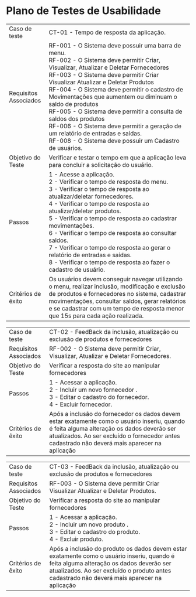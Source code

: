 # Plano de Testes de Usabilidade

<table>
<tr>
<td>Caso de teste
	
</td>
<td>CT-01 - Tempo de resposta da aplicação.
</td>
</tr>

<tr>
<td>Requisitos </br>
  Associados</td>
<td>RF-001 - O Sistema deve possuir uma barra de menu. </br>
RF-002 - O Sistema deve permitir Criar, Visualizar, Atualizar e Deletar Fornecedores </br>
RF-003 - O Sistema deve permitir Criar Visualizar Atualizar e Deletar Produtos </br>
RF-004 - O Sistema deve permitir o cadastro de Movimentações que aumentem ou diminuam o saldo de produtos </br>
RF-005 - O Sistema deve permitir a consulta de saldos dos produtos </br>
RF-006 - O Sistema deve permitir a geração de um relatório de entradas e saídas. </br>
RF-008 - O Sistema deve possuir um Cadastro de usuários.</br>

  
</td>
</tr>

<tr>
<td>Objetivo do Teste</td>
<td>Verificar e testar o tempo em que a aplicação leva para concluir a solicitação do usuário.</td>
</tr>

<tr>
<td>Passos</td>
<td>1 - Acesse a aplicação.</br>
2 - Verificar o tempo de resposta do menu.</br>
3 - Verificar o tempo de resposta ao atualizar/deletar fornecedores.</br>
4 - Verificar o tempo de resposta ao atualizar/deletar produtos.</br>
5 - Verificar o tempo de resposta ao cadastrar movimentações.</br>
6 - Verificar o tempo de resposta ao consultar saldos.</br>
7 - Verificar o tempo de resposta ao gerar o relatório de entradas e saídas.</br>
8 - Verificar o tempo de resposta ao fazer o cadastro de usuário.</br>
</tr>

<tr>
<td>Critérios de êxito</td>
<td>Os usuários devem conseguir navegar utilizando o menu, realizar inclusão, modificação e exclusão de produtos e fornecedores no sistema, cadastrar movimentações, consultar saldos, gerar relatórios e se cadastrar com um tempo de resposta menor que 15s para cada ação realizada.</td>
</tr>




<table>
<tr>
<td>Caso de teste
	
</td>
<td>CT-02 - FeedBack da inclusão, atualização ou exclusão de produtos e fornecedores
</td>
</tr>

<tr>
<td>Requisitos </br>
  Associados</td>
<td>RF-002 - O Sistema deve permitir Criar, Visualizar, Atualizar e Deletar Fornecedores. </br>
  
</td>
</tr>

<tr>
<td>Objetivo do Teste</td>
<td>Verificar a resposta do site ao manipular fornecedores</td>
</tr>

<tr>
<td>Passos</td>
<td>1 - Acessar a aplicação.</br>
2 - Incluir um novo fornecedor .</br>
3 - Editar o cadastro do fornecedor. </br>
4 - Excluir fornecedor. </br>
</tr>

<tr>
<td>Critérios de êxito</td>
<td>Após a inclusão do fornecedor os dados devem estar exatamente como o usuário inseriu, quando é feita alguma alteração os dados deverão ser atualizados. Ao ser excluído o fornecedor antes cadastrado não deverá mais aparecer na aplicação</td>
</tr>






<table>
<tr>
<td>Caso de teste
	
</td>
<td>CT-03 - FeedBack da inclusão, atualização ou exclusão de produtos e fornecedores
</td>
</tr>

<tr>
<td>Requisitos </br>
  Associados</td>
<td>RF-003 - O Sistema deve permitir Criar Visualizar Atualizar e Deletar Produtos. </br>
  
</td>
</tr>

<tr>
<td>Objetivo do Teste</td>
<td>Verificar a resposta do site ao manipular fornecedores</td>
</tr>

<tr>
<td>Passos</td>
<td>1 - Acessar a aplicação.</br>
2 - Incluir um novo produto .</br>
3 - Editar o cadastro do produto. </br>
4 - Excluir produto. </br>
</tr>

<tr>
<td>Critérios de êxito</td>
<td>Após a inclusão do produto os dados devem estar exatamente como o usuário inseriu, quando é feita alguma alteração os dados deverão ser atualizados. Ao ser excluído o produto antes cadastrado não deverá mais aparecer na aplicação</td>
</tr>
